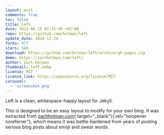 ```yaml
---
layout: post
comments: true
toc: false
title: Left
date: 2013-06-15 01:31:00 +01:00
repo: https://github.com/holman/left
update_date: 2024-12-24
forks: 477
stars: 540
download: https://github.com/holman/left/archive/gh-pages.zip
demo: https://zachholman.com/left/
author: Zach Holman
thumbnail: left.webp
license: MIT
license_link: https://opensource.org/license/MIT
carousel:
  - 'screenshot.png'
---
```


Left is a clean, whitespace-happy layout for Jekyll.

This is designed to be an easy layout to modify for your own blog. It was extracted from [zachholman.com](https://zachholman.com/){:target="_blank"}{:rel="noopener noreferrer"}, which means it was battle-hardened from years of posting serious blog posts about emoji and swear words.
